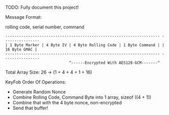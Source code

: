 
TODO: Fully document this project!

Message Format:

rolling code, serial number, command

```
-------------------------------------------------------------------- ----------------
| 1 Byte Marker | 4 Byte IV | 4 Byte Rolling Code | 1 Byte Command | | 16 Byte GMAC | 
-------------------------------------------------------------------- ----------------
                            ^------Encrypted With AES128-GCM-------^
```

Total Array Size: 26 -> (1 + 4 + 4 + 1 + 16)

KeyFob Order Of Operations:
- Generate Random Nonce
- Combine Rolling Code, Command Byte into 1 array,
  sizeof ((4 + 1))
- Combine that with the 4 byte nonce, non-encrypted
- Send that buffer!
